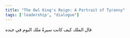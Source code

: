 ```yaml
---
title: "The Owl King's Reign: A Portrait of Tyranny"
tags: ['leadership', "dialogue"]
---
```


 قال الملك كيف كانت سيرةُ ملك البوم في جنده
